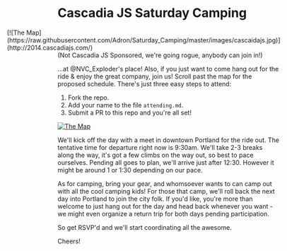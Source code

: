 Cascadia JS Saturday Camping
================

<div style="float:right;">
	[![The Map](https://raw.githubusercontent.com/Adron/Saturday_Camping/master/images/cascaidajs.jpg)](http://2014.cascadiajs.com/)
</div>

(Not Cascadia JS Sponsored, we're going rogue, anybody can join in!)

...at @NVC_Exploder's place! Also, if you just want to come hang out for the ride & enjoy the great company, join us! Scroll past the map for the proposed schedule. There's just three easy steps to attend:

1. Fork the repo.
2. Add your name to the file `attending.md`.
3. Submit a PR to this repo and you're all set!

[![The Map](https://raw.githubusercontent.com/Adron/Saturday_Camping/master/images/Map.png)](https://goo.gl/maps/xMuuD)

We'll kick off the day with a meet in downtown Portland for the ride out. The tentative time for departure right now is 9:30am. We'll take 2-3 breaks along the way, it's got a few climbs on the way out, so best to pace ourselves. Pending all goes to plan, we'll arrive just after 12:30. However it might be around 1 or 1:30 depending on our pace.

As for camping, bring your gear, and whomsoever wants to can camp out with all the cool camping kids! For those that camp, we'll roll back the next day into Portland to join the city folk. If you'd like, you're more than welcome to just hang out for the day and head back whenever you want - we might even organize a return trip for both days pending participation.

So get RSVP'd and we'll start coordinating all the awesome.

Cheers!
